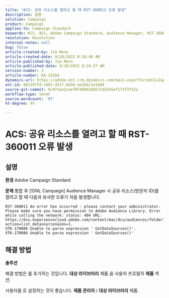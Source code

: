 ```yaml
---
title: "ACS: 공유 리소스를 열려고 할 때 RST-360011 오류 발생"
description: 설명
solution: Campaign
product: Campaign
applies-to: Campaign Standard
keywords: KCS, ACS, Adobe Campaign Standard, Audience Manager, RST-360011, 오류, 공유 리소스 열기
resolution: Resolution
internal-notes: null
bug: false
article-created-by: Jim Menn
article-created-date: 9/20/2022 8:18:40 AM
article-published-by: Jim Menn
article-published-date: 9/20/2022 8:24:37 AM
version-number: 3
article-number: KA-15384
dynamics-url: https://adobe-ent.crm.dynamics.com/main.aspx?forceUCI=1&pagetype=entityrecord&etn=knowledgearticle&id=b3a386d3-bc38-ed11-9db1-0022480866ad
exl-id: 863197fd-c601-451f-8a56-ae26bc1e1604
source-git-commit: 9c971ee2ceef8f48902d857145545ef173f3752a
workflow-type: tm+mt
source-wordcount: '97'
ht-degree: 4%

---
```


# ACS: 공유 리소스를 열려고 할 때 RST-360011 오류 발생

## 설명


<b>환경</b>
Adobe Campaign Standard

<b>문제</b>
통합 후 [!DNL Campaign] Audience Manager 시 공유 리소스(방문자 ID)를 열려고 할 때 다음과 유사한 오류가 처음 발생합니다.


```
RST-360011 An error has occurred - please contact your administrator.
Please make sure you have permission to Adobe Audience Library. Error while calling the network: status: 404 URL: https://dcu.experiencecloud.adobe.com/content/mac/dcu/audiences/folder?action=list_datasources&ims=1.
XTK-170006 Unable to parse expression ' GetDataSources()'.
XTK-170006 Unable to parse expression ' GetDataSources()'
```





## 해결 방법


<b>솔루션</b>

해결 방법은 를 추가하는 것입니다. <b>대상 라이브러리</b> 제품 을 사용자 프로필의 <b>제품</b> 섹션.

사용자를 로 설정하는 것이 좋습니다. <b>제품 관리자</b> / <b>대상 라이브러리</b> 제품.
